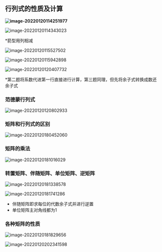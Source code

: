 ## 行列式的性质及计算

**![image-20220120114251977](线代.assets/image-20220120114251977.png)**

![image-20220120114343023](线代.assets/image-20220120114343023.png)

*箭型用列相减

![image-20220120115527502](线代.assets/image-20220120115527502.png)

![image-20220120115942898](线代.assets/image-20220120115942898.png)

![image-20220120120407732](线代.assets/image-20220120120407732.png)

*第二题将系数代进第一行直接进行计算，第三题同理，但先将余子式转换成数还余子式

### 范德蒙行列式

![image-20220120120802933](线代.assets/image-20220120120802933.png)

### 矩阵和行列式的区别

![image-20220120180452060](线代.assets/image-20220120180452060.png)

### 矩阵的乘法

![image-20220120181016029](线代.assets/image-20220120181016029.png)

### 转置矩阵、伴随矩阵、单位矩阵、逆矩阵

![image-20220120181338578](线代.assets/image-20220120181338578.png)

![image-20220120181741286](线代.assets/image-20220120181741286.png)

- 伴随矩阵即求每位的代数余子式并进行逆置
- 单位矩阵主对角线都为1

### 各种矩阵的性质

![image-20220120181829656](线代.assets/image-20220120181829656.png)

![image-20220120202341598](线代.assets/image-20220120202341598.png)